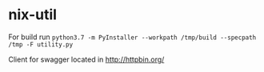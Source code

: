 # nix-util
For build run 
`python3.7 -m PyInstaller --workpath /tmp/build --specpath /tmp -F utility.py`

Client for swagger located in http://httpbin.org/